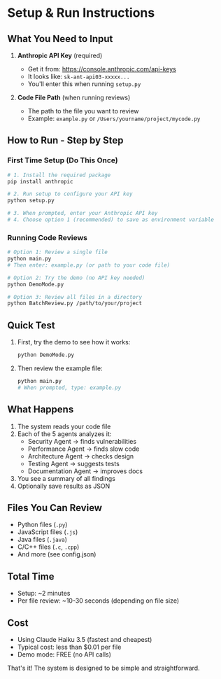 # Setup & Run Instructions

## What You Need to Input

1. **Anthropic API Key** (required)
   - Get it from: https://console.anthropic.com/api-keys
   - It looks like: `sk-ant-api03-xxxxx...`
   - You'll enter this when running `setup.py`

2. **Code File Path** (when running reviews)
   - The path to the file you want to review
   - Example: `example.py` or `/Users/yourname/project/mycode.py`

## How to Run - Step by Step

### First Time Setup (Do This Once)

```bash
# 1. Install the required package
pip install anthropic

# 2. Run setup to configure your API key
python setup.py

# 3. When prompted, enter your Anthropic API key
# 4. Choose option 1 (recommended) to save as environment variable
```

### Running Code Reviews

```bash
# Option 1: Review a single file
python main.py
# Then enter: example.py (or path to your code file)

# Option 2: Try the demo (no API key needed)
python DemoMode.py

# Option 3: Review all files in a directory
python BatchReview.py /path/to/your/project
```

## Quick Test

1. First, try the demo to see how it works:
   ```bash
   python DemoMode.py
   ```

2. Then review the example file:
   ```bash
   python main.py
   # When prompted, type: example.py
   ```

## What Happens

1. The system reads your code file
2. Each of the 5 agents analyzes it:
   - Security Agent → finds vulnerabilities
   - Performance Agent → finds slow code
   - Architecture Agent → checks design
   - Testing Agent → suggests tests
   - Documentation Agent → improves docs
3. You see a summary of all findings
4. Optionally save results as JSON

## Files You Can Review

- Python files (`.py`)
- JavaScript files (`.js`)
- Java files (`.java`)
- C/C++ files (`.c`, `.cpp`)
- And more (see config.json)

## Total Time

- Setup: ~2 minutes
- Per file review: ~10-30 seconds (depending on file size)

## Cost

- Using Claude Haiku 3.5 (fastest and cheapest)
- Typical cost: less than $0.01 per file
- Demo mode: FREE (no API calls)

That's it! The system is designed to be simple and straightforward.
